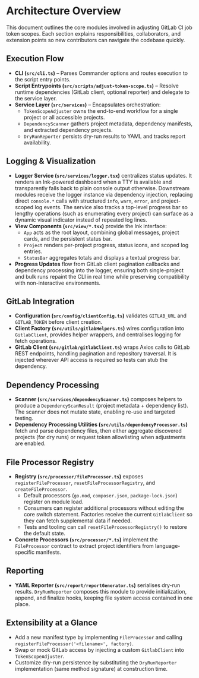 # Architecture Overview

This document outlines the core modules involved in adjusting GitLab CI job token scopes. Each section explains responsibilities, collaborators, and extension points so new contributors can navigate the codebase quickly.

## Execution Flow
- **CLI (`src/cli.ts`)** – Parses Commander options and routes execution to the script entry points.
- **Script Entrypoints (`src/scripts/adjust-token-scope.ts`)** – Resolve runtime dependencies (GitLab client, optional reporter) and delegate to the service layer.
- **Service Layer (`src/services`)** – Encapsulates orchestration:
  - `TokenScopeAdjuster` owns the end-to-end workflow for a single project or all accessible projects.
  - `DependencyScanner` gathers project metadata, dependency manifests, and extracted dependency projects.
  - `DryRunReporter` persists dry-run results to YAML and tracks report availability.

## Logging & Visualization
- **Logger Service (`src/services/logger.tsx`)** centralizes status updates. It renders an Ink-powered dashboard when a TTY is available and transparently falls back to plain console output otherwise. Downstream modules receive the logger instance via dependency injection, replacing direct `console.*` calls with structured `info`, `warn`, `error`, and project-scoped log events. The service also tracks a top-level progress bar so lengthy operations (such as enumerating every project) can surface as a dynamic visual indicator instead of repeated log lines.
- **View Components (`src/view/*.tsx`)** provide the Ink interface:
  - `App` acts as the root layout, combining global messages, project cards, and the persistent status bar.
  - `Project` renders per-project progress, status icons, and scoped log entries.
  - `StatusBar` aggregates totals and displays a textual progress bar.
- **Progress Updates** flow from GitLab client pagination callbacks and dependency processing into the logger, ensuring both single-project and bulk runs repaint the CLI in real time while preserving compatibility with non-interactive environments.

## GitLab Integration
- **Configuration (`src/config/clientConfig.ts`)** validates `GITLAB_URL` and `GITLAB_TOKEN` before client creation.
- **Client Factory (`src/utils/gitlabHelpers.ts`)** wires configuration into `GitlabClient`, provides helper wrappers, and centralises logging for fetch operations.
- **GitLab Client (`src/gitlab/gitlabClient.ts`)** wraps Axios calls to GitLab REST endpoints, handling pagination and repository traversal. It is injected wherever API access is required so tests can stub the dependency.

## Dependency Processing
- **Scanner (`src/services/dependencyScanner.ts`)** composes helpers to produce a `DependencyScanResult` (project metadata + dependency list). The scanner does not mutate state, enabling re-use and targeted testing.
- **Dependency Processing Utilities (`src/utils/dependencyProcessor.ts`)** fetch and parse dependency files, then either aggregate discovered projects (for dry runs) or request token allowlisting when adjustments are enabled.

## File Processor Registry
- **Registry (`src/processor/fileProcessor.ts`)** exposes `registerFileProcessor`, `resetFileProcessorRegistry`, and `createFileProcessor`.
  - Default processors (`go.mod`, `composer.json`, `package-lock.json`) register on module load.
  - Consumers can register additional processors without editing the core switch statement. Factories receive the current `GitlabClient` so they can fetch supplemental data if needed.
  - Tests and tooling can call `resetFileProcessorRegistry()` to restore the default state.
- **Concrete Processors (`src/processor/*.ts`)** implement the `FileProcessor` contract to extract project identifiers from language-specific manifests.

## Reporting
- **YAML Reporter (`src/report/reportGenerator.ts`)** serialises dry-run results. `DryRunReporter` composes this module to provide initialization, append, and finalize hooks, keeping file system access contained in one place.

## Extensibility at a Glance
- Add a new manifest type by implementing `FileProcessor` and calling `registerFileProcessor('<filename>', factory)`.
- Swap or mock GitLab access by injecting a custom `GitlabClient` into `TokenScopeAdjuster`.
- Customize dry-run persistence by substituting the `DryRunReporter` implementation (same method signature) at construction time.
